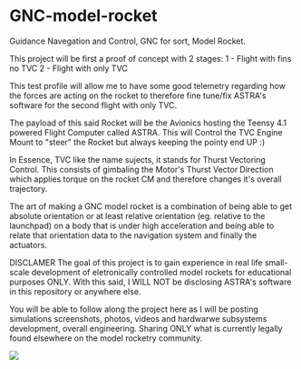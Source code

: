 # GNC-model-rocket
Guidance Navegation and Control, GNC for sort, Model Rocket.

This project will be first a proof of concept with 2 stages:
1 - Flight with fins no TVC
2 - Flight with only TVC 

This test profile will allow me to have some good telemetry regarding how the forces are acting on the rocket to therefore fine tune/fix ASTRA's software for the second flight with only TVC.

The payload of this said Rocket will be the Avionics hosting the Teensy 4.1 powered Flight Computer called ASTRA.
This will Control the TVC Engine Mount to "steer" the Rocket but always keeping the pointy end UP :)

In Essence, TVC like the name sujects, it stands for Thurst Vectoring Control. This consists of gimbaling the Motor's Thurst Vector Direction which applies torque on the rocket CM and therefore changes it's overall trajectory.

The art of making a GNC model rocket is a combination of being able to get absolute orientation or at least relative orientation (eg. relative to the launchpad) on a body that is under high acceleration and being able to relate that orientation data to the navigation system and finally the actuators.


DISCLAMER
The goal of this project is to gain experience in real life small-scale development of eletronically controlled model rockets for educational purposes ONLY.
With this said, I WILL NOT be disclosing ASTRA's software in this repository or anywhere else.

You will be able to follow along the project here as I will be posting simulations screenshots, photos, videos and hardwarwe subsystems development, overall engineering.
Sharing ONLY what is currently legally found elsewhere on the model rocketry community. 

![](https://www.grc.nasa.gov/www/k-12/rocket/Images/rktcontrl.gif)
